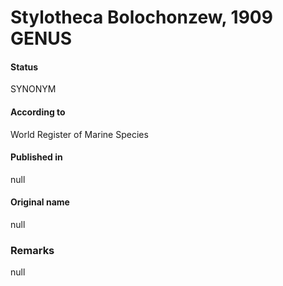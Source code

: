 Stylotheca Bolochonzew, 1909 GENUS
=======

#### Status
SYNONYM

#### According to
World Register of Marine Species

#### Published in
null

#### Original name
null

### Remarks
null